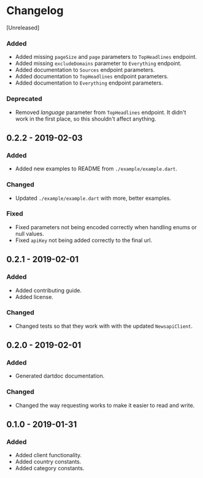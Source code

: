 # Changelog

[Unreleased]

### Added
- Added missing `pageSize` and `page` parameters to `TopHeadlines` endpoint.
- Added missing `excludeDomains` parameter to `Everything` endpoint.
- Added documentation to `Sources` endpoint parameters.
- Added documentation to `TopHeadlines` endpoint parameters.
- Added documentation to `Everything` endpoint parameters.

### Deprecated
- Removed *language* parameter from `TopHeadlines` endpoint. It didn't work in the first place, so this shouldn't affect anything.

## 0.2.2 - 2019-02-03

### Added
- Added new examples to README from `./example/example.dart`.

### Changed
- Updated `./example/example.dart` with more, better examples.

### Fixed
- Fixed parameters not being encoded correctly when handling enums or null values.
- Fixed `apiKey` not being added correctly to the final url.

## 0.2.1 - 2019-02-01

### Added
- Added contributing guide.
- Added license.

### Changed
- Changed tests so that they work with with the updated `NewsapiClient`.

## 0.2.0 - 2019-02-01

### Added
- Generated dartdoc documentation.

### Changed
- Changed the way requesting works to make it easier to read and write.

## 0.1.0 - 2019-01-31

### Added
- Added client functionality.
- Added country constants.
- Added category constants.

